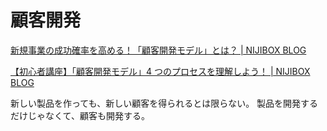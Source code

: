 # 顧客開発

[新規事業の成功確率を高める！「顧客開発モデル」とは？ | NIJIBOX BLOG](https://blog.nijibox.jp/article/customer_development/)

[【初心者講座】「顧客開発モデル」4 つのプロセスを理解しよう！ | NIJIBOX BLOG](https://blog.nijibox.jp/article/customer_development2/)

新しい製品を作っても、新しい顧客を得られるとは限らない。
製品を開発するだけじゃなくて、顧客も開発する。
